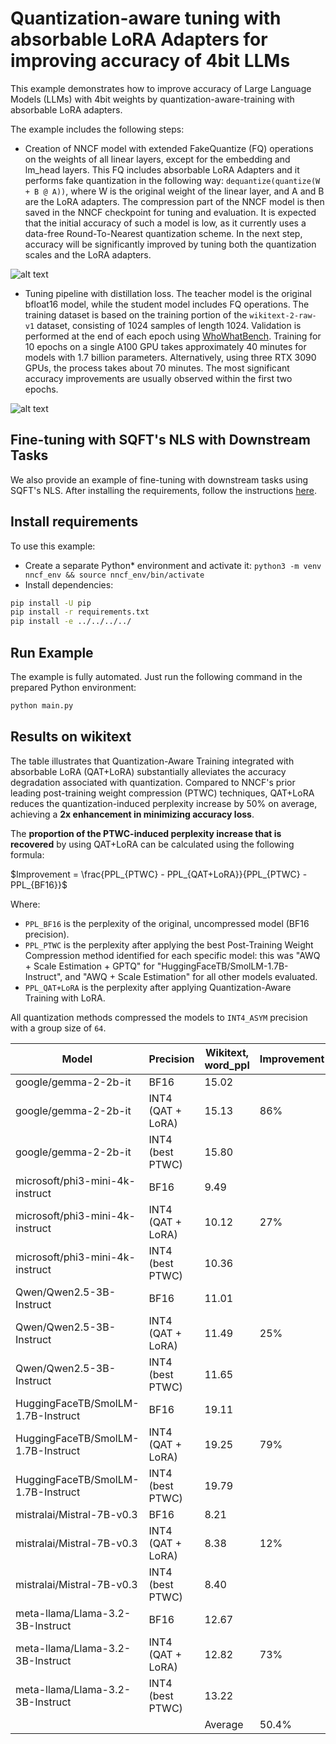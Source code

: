 # Quantization-aware tuning with absorbable LoRA Adapters for improving accuracy of 4bit LLMs

This example demonstrates how to improve accuracy of Large Language Models (LLMs) with 4bit weights by
quantization-aware-training with absorbable LoRA adapters.

The example includes the following steps:

- Creation of NNCF model with extended FakeQuantize (FQ) operations on the weights of all linear layers,
except for the embedding and lm_head layers. This FQ includes absorbable LoRA Adapters and it performs fake quantization
in the following way: `dequantize(quantize(W + B @ A))`, where W is the original weight of the linear layer,
and A and B are the LoRA adapters. The compression part of the NNCF model is then saved in the NNCF checkpoint for
tuning and evaluation. It is expected that the initial accuracy of such a model is low, as it currently uses
a data-free Round-To-Nearest quantization scheme. In the next step, accuracy will be significantly improved by tuning
both the quantization scales and the LoRA adapters.

![alt text](/examples/llm_compression/torch/qat_with_lora/pics/absorbable_lora_adapters.png)

- Tuning pipeline with distillation loss. The teacher model is the original bfloat16 model, while the student model
includes FQ operations. The training dataset is based on the training portion of the `wikitext-2-raw-v1` dataset,
consisting of 1024 samples of length 1024. Validation is performed at the end of each epoch using
[WhoWhatBench](https://github.com/openvinotoolkit/openvino.genai/tree/master/tools/who_what_benchmark).
Training for 10 epochs on a single A100 GPU takes approximately 40 minutes for models with 1.7 billion parameters.
Alternatively, using three RTX 3090 GPUs, the process takes about 70 minutes.
The most significant accuracy improvements are usually observed within the first two epochs.

![alt text](/examples/llm_compression/torch/qat_with_lora/pics/training_pipeline.png)

## Fine-tuning with SQFT's NLS with Downstream Tasks

We also provide an example of fine-tuning with downstream tasks using SQFT's NLS. After installing the requirements, follow the instructions [here](./NLSDownstreamTasks.md).

## Install requirements

To use this example:

- Create a separate Python* environment and activate it: `python3 -m venv nncf_env && source nncf_env/bin/activate`
- Install dependencies:

```bash
pip install -U pip
pip install -r requirements.txt
pip install -e ../../../../
```

## Run Example

The example is fully automated. Just run the following command in the prepared Python environment:

```bash
python main.py
```

## Results on wikitext

The table illustrates that Quantization-Aware Training integrated with absorbable LoRA (QAT+LoRA) substantially
alleviates the accuracy degradation associated with quantization. Compared to NNCF's prior leading
post-training weight compression (PTWC) techniques, QAT+LoRA reduces the quantization-induced perplexity
increase by 50% on average, achieving a **2x enhancement in minimizing accuracy loss**.

The **proportion of the PTWC-induced perplexity increase that is recovered** by using QAT+LoRA can be calculated
using the following formula:

$Improvement = \frac{PPL_{PTWC} - PPL_{QAT+LoRA}}{PPL_{PTWC} - PPL_{BF16}}$

Where:

- `PPL_BF16` is the perplexity of the original, uncompressed model (BF16 precision).
- `PPL_PTWC` is the perplexity after applying the best Post-Training Weight Compression method identified
for each specific model: this was "AWQ + Scale Estimation + GPTQ" for "HuggingFaceTB/SmolLM-1.7B-Instruct",
and "AWQ + Scale Estimation" for all other models evaluated.
- `PPL_QAT+LoRA` is the perplexity after applying Quantization-Aware Training with LoRA.

All quantization methods compressed the models to `INT4_ASYM` precision with a group size of `64`.

| Model                              | Precision         | Wikitext,<br>word_ppl | Improvement |
|------------------------------------|-------------------|-----------------------|-------------|
| google/gemma-2-2b-it               | BF16              | 15.02                 |             |
| google/gemma-2-2b-it               | INT4 (QAT + LoRA) | 15.13                 | 86%         |
| google/gemma-2-2b-it               | INT4 (best PTWC)  | 15.80                 |             |
| microsoft/phi3-mini-4k-instruct    | BF16              | 9.49                  |             |
| microsoft/phi3-mini-4k-instruct    | INT4 (QAT + LoRA) | 10.12                 | 27%         |
| microsoft/phi3-mini-4k-instruct    | INT4 (best PTWC)  | 10.36                 |             |
| Qwen/Qwen2.5-3B-Instruct           | BF16              | 11.01                 |             |
| Qwen/Qwen2.5-3B-Instruct           | INT4 (QAT + LoRA) | 11.49                 | 25%         |
| Qwen/Qwen2.5-3B-Instruct           | INT4 (best PTWC)  | 11.65                 |             |
| HuggingFaceTB/SmolLM-1.7B-Instruct | BF16              | 19.11                 |             |
| HuggingFaceTB/SmolLM-1.7B-Instruct | INT4 (QAT + LoRA) | 19.25                 | 79%         |
| HuggingFaceTB/SmolLM-1.7B-Instruct | INT4 (best PTWC)  | 19.79                 |             |
| mistralai/Mistral-7B-v0.3          | BF16              | 8.21                  |             |
| mistralai/Mistral-7B-v0.3          | INT4 (QAT + LoRA) | 8.38                  | 12%         |
| mistralai/Mistral-7B-v0.3          | INT4 (best PTWC)  | 8.40                  |             |
| meta-llama/Llama-3.2-3B-Instruct   | BF16              | 12.67                 |             |
| meta-llama/Llama-3.2-3B-Instruct   | INT4 (QAT + LoRA) | 12.82                 | 73%         |
| meta-llama/Llama-3.2-3B-Instruct   | INT4 (best PTWC)  | 13.22                 |             |
|                                    |                   |               Average | 50.4%       |
